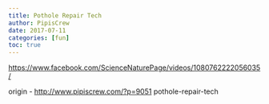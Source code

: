 ```yaml
---
title: Pothole Repair Tech
author: PipisCrew
date: 2017-07-11
categories: [fun]
toc: true
---
```


https://www.facebook.com/ScienceNaturePage/videos/1080762222056035/

origin - http://www.pipiscrew.com/?p=9051 pothole-repair-tech